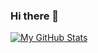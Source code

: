 ### Hi there 👋

[![My GitHub Stats](https://github-readme-stats.vercel.app/api/?username=jasongaylord&count_private=true&theme=tokyonight&showicons=true)]()

<!--
**gabauer/gabauer** is a ✨ _special_ ✨ repository because its `README.md` (this file) appears on your GitHub profile.

Here are some ideas to get you started:

- 🔭 I’m currently working on ...
- 🌱 I’m currently learning ...
- 👯 I’m looking to collaborate on ...
- 🤔 I’m looking for help with ...
- 💬 Ask me about ...
- 📫 How to reach me: ...
- 😄 Pronouns: ...
- ⚡ Fun fact: ...
-->
